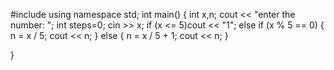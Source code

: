 #include<iostream>
using namespace std;
int main()
{
	int x,n;
  cout << "enter the number: ";
	int steps=0;
	cin >> x;
	if (x <= 5)cout << "1";
	else 
		if (x % 5 == 0)
	    {
		    n = x / 5;
		    cout << n;
	    }
	    else
		{
			n = x / 5 + 1;
			cout << n;
	    }
 
}
 
